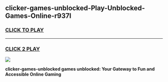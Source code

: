 
## clicker-games-unblocked-Play-Unblocked-Games-Online-r937l
<h3>
<a href="https://premium76.site?title=clicker-games-unblocked&ref=24A">CLICK TO PLAY</a></h3>
<hr>

<h3>
<a href="https://premium76.site?title=clicker-games-unblocked&ref=24A">CLICK 2 PLAY</a>
  
</h3>

<a href="https://premium76.site?title=clicker-games-unblocked&ref=24A"><img src="https://clearcache.store/games.png"></a>


**clicker-games-unblocked games unblocked: Your Gateway to Fun and Accessible Online Gaming**
